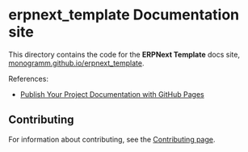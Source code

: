 # **erpnext_template** Documentation site

This directory contains the code for the **ERPNext Template** docs site, [monogramm.github.io/erpnext_template](https://monogramm.github.io/erpnext_template).

References:

-   [Publish Your Project Documentation with GitHub Pages](https://github.blog/2016-08-22-publish-your-project-documentation-with-github-pages/)

## Contributing

For information about contributing, see the [Contributing page](https://github.com/Monogramm/erpnext_template/blob/master/CONTRIBUTING.md).
